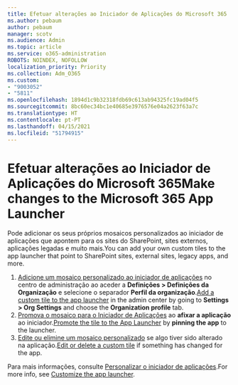 ```yaml
---
title: Efetuar alterações ao Iniciador de Aplicações do Microsoft 365
ms.author: pebaum
author: pebaum
manager: scotv
ms.audience: Admin
ms.topic: article
ms.service: o365-administration
ROBOTS: NOINDEX, NOFOLLOW
localization_priority: Priority
ms.collection: Adm_O365
ms.custom:
- "9003052"
- "5811"
ms.openlocfilehash: 1894d1c9b32318fdb69c613ab94325fc19ad04f5
ms.sourcegitcommit: 8bc60ec34bc1e40685e3976576e04a2623f63a7c
ms.translationtype: HT
ms.contentlocale: pt-PT
ms.lasthandoff: 04/15/2021
ms.locfileid: "51794915"
---
```

# <a name="make-changes-to-the-microsoft-365-app-launcher"></a><span data-ttu-id="e6fc4-102">Efetuar alterações ao Iniciador de Aplicações do Microsoft 365</span><span class="sxs-lookup"><span data-stu-id="e6fc4-102">Make changes to the Microsoft 365 App Launcher</span></span>

<span data-ttu-id="e6fc4-103">Pode adicionar os seus próprios mosaicos personalizados ao iniciador de aplicações que apontem para os sites do SharePoint, sites externos, aplicações legadas e muito mais.</span><span class="sxs-lookup"><span data-stu-id="e6fc4-103">You can add your own custom tiles to the app launcher that point to SharePoint sites, external sites, legacy apps, and more.</span></span>

1. <span data-ttu-id="e6fc4-104">[Adicione um mosaico personalizado ao iniciador de aplicações](https://docs.microsoft.com/microsoft-365/admin/manage/customize-the-app-launcher) no centro de administração ao aceder a  **Definições > Definições da Organização**  e selecione o separador  **Perfil da organização**.</span><span class="sxs-lookup"><span data-stu-id="e6fc4-104">[Add a custom tile to the app launcher](https://docs.microsoft.com/microsoft-365/admin/manage/customize-the-app-launcher) in the admin center by going to  **Settings > Org Settings**  and choose the  **Organization profile** tab.</span></span>
2. <span data-ttu-id="e6fc4-105">[Promova o mosaico para o Iniciador de Aplicações](https://docs.microsoft.com/microsoft-365/admin/manage/customize-the-app-launcher#promote-the-tile-to-app-launcher) ao **afixar a aplicação** ao iniciador.</span><span class="sxs-lookup"><span data-stu-id="e6fc4-105">[Promote the tile to the App Launcher](https://docs.microsoft.com/microsoft-365/admin/manage/customize-the-app-launcher#promote-the-tile-to-app-launcher) by **pinning the app** to the launcher.</span></span>
3. <span data-ttu-id="e6fc4-106">[Edite ou elimine um mosaico personalizado](https://docs.microsoft.com/microsoft-365/admin/manage/customize-the-app-launcher#edit-or-delete-a-custom-tile) se algo tiver sido alterado na aplicação.</span><span class="sxs-lookup"><span data-stu-id="e6fc4-106">[Edit or delete a custom tile](https://docs.microsoft.com/microsoft-365/admin/manage/customize-the-app-launcher#edit-or-delete-a-custom-tile) if something has changed for the app.</span></span>

<span data-ttu-id="e6fc4-107">Para mais informações, consulte [Personalizar o iniciador de aplicações](https://docs.microsoft.com/microsoft-365/admin/manage/customize-the-app-launcher).</span><span class="sxs-lookup"><span data-stu-id="e6fc4-107">For more info, see [Customize the app launcher](https://docs.microsoft.com/microsoft-365/admin/manage/customize-the-app-launcher).</span></span>
